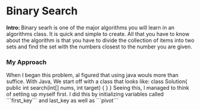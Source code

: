 <h1> Binary Search </h1>

<b> Intro:  </b>  Binary searh is one of the major algorithms you will learn in an algorithms class. It is quick and simple to create. All that you have to know about the algorithm is that you have to divide the collection of items into two sets and find the set with the numbers closest to the number you are given.

<h3> My Approach </h3>
   When I began this problem, aI figured that using java wouls more than suffice. With Java, We start off with a class that looks like:
	class Solution{
		public int search(int[] nums, int target) {
		} 
	} 
Seeing this, I managed to think of setting up myself first. I did this by initializing variables called ```first_key``` and  last_key  as well as ```pivot```  
